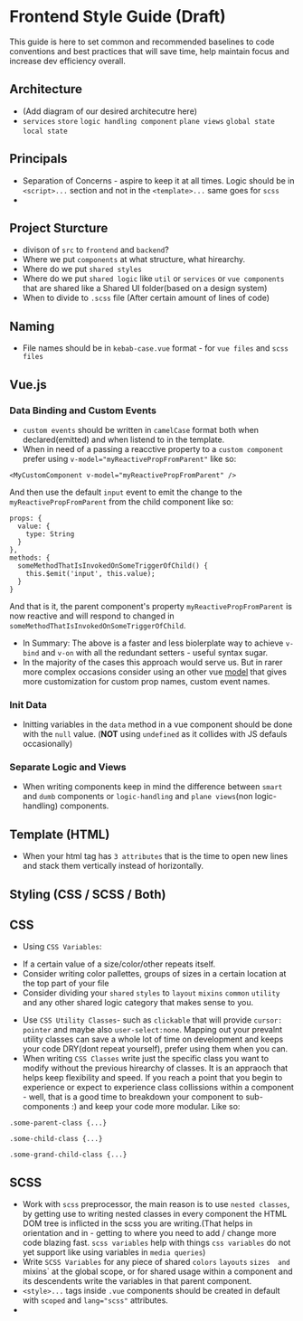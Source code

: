 # Frontend Style Guide (Draft)
This guide is here to set common and recommended baselines to code conventions and best practices that will save time, help maintain focus and increase dev efficiency overall.

## Architecture
* (Add diagram of our desired architecutre here)
* `services` `store` `logic handling component` `plane views` `global state` `local state`

## Principals
* Separation of Concerns - aspire to keep it at all times. Logic should be in `<script>...` section and not in the `<template>...` same goes for `scss`
* 

## Project Sturcture
* divison of `src` to `frontend` and `backend`?
* Where we put `components` at what structure, what hirearchy.
* Where do we put `shared styles`
* Where do we put `shared logic` like `util` or `services` or `vue components` that are shared like a Shared UI folder(based on a design system)
* When to divide to `.scss` file (After certain amount of lines of code) 

## Naming
* File names should be in `kebab-case.vue` format - for `vue files` and `scss files`

## Vue.js

### Data Binding and Custom Events
* `custom events` should be written in `camelCase` format both when declared(emitted) and when listend to in the template.
* When in need of a passing a reacctive property to a `custom component` prefer using `v-model="myReactivePropFromParent"` like so:
```
<MyCustomComponent v-model="myReactivePropFromParent" />
```

And then use the default `input` event to emit the change to the `myReactivePropFromParent` from the child component like so:
```
props: {
  value: {
    type: String
  }
},
methods: {
  someMethodThatIsInvokedOnSomeTriggerOfChild() {
    this.$emit('input', this.value);
  }
}
```
And that is it, the parent component's property `myReactivePropFromParent` is now reactive and will respond to changed in `someMethodThatIsInvokedOnSomeTriggerOfChild`.
* In Summary: The above is a faster and less biolerplate way to achieve `v-bind` and `v-on` with all the redundant setters - useful syntax sugar.
* In the majority of the cases this approach would serve us. But in rarer more complex occasions consider using an other vue [model](https://vuejs.org/v2/api/#model) that gives more customization for custom prop names, custom event names.

### Init Data
* Initting variables in the `data` method in a vue component should be done with the `null` value. (**NOT** using `undefined` as it collides with JS defauls occasionally)
### Separate Logic and Views
* When writing components keep in mind the difference between `smart` and `dumb` components or `logic-handling` and `plane views`(non logic-handling) components.

## Template (HTML)
* When your html tag has `3 attributes` that is the time to open new lines and stack them vertically instead of horizontally.

## Styling (CSS / SCSS / Both)

## CSS
* Using `CSS Variables`:
- If a certain value of a size/color/other repeats itself. 
- Consider writing color pallettes, groups of sizes in a certain location at the top part of your file
- Consider dividing your `shared` `styles` to `layout` `mixins` `common` `utility` and any other shared logic category that makes sense to you.
* Use `CSS Utility Classes`- such as `clickable` that will provide `cursor: pointer` and maybe also `user-select:none`. Mapping out your prevalnt utility classes can save a whole lot of time on development and keeps your code DRY(dont repeat yourself), prefer using them when you can.
* When writing `CSS Classes` write just the specific class you want to modify without the previous hirearchy of classes. It is an appraoch that helps keep flexibility and speed. If you reach a point that you begin to experience or expect to experience class collissions within a component - well, that is a good time to breakdown your component to sub-components :) and keep your code more modular. Like so:
```
.some-parent-class {...}

.some-child-class {...}

.some-grand-child-class {...}
```

## SCSS
* Work with `scss` preprocessor, the main reason is to use `nested classes`, by getting use to writing nested classes in every component the HTML DOM tree is inflicted in the scss you are writing.(That helps in orientation and in - getting to where you need to add / change more code blazing fast. `scss variables` help with things `css variables` do not yet support like using variables in `media queries`)
* Write `SCSS Variables` for any piece of shared `colors` `layouts` `sizes  and `mixins` at the global scope, or for shared
usage within a component and its descendents write the variables in that parent component.
* `<style>...` tags inside `.vue` components should be created in default with `scoped` and `lang="scss"` attributes.
* 
